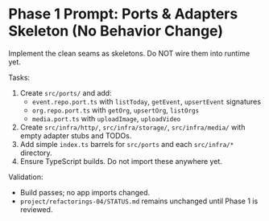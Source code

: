 # Phase 1 Prompt: Ports & Adapters Skeleton (No Behavior Change)

Implement the clean seams as skeletons. Do NOT wire them into runtime yet.

Tasks:
1) Create `src/ports/` and add:
   - `event.repo.port.ts` with `listToday`, `getEvent`, `upsertEvent` signatures
   - `org.repo.port.ts` with `getOrg`, `upsertOrg`, `listOrgs`
   - `media.port.ts` with `uploadImage`, `uploadVideo`
2) Create `src/infra/http/`, `src/infra/storage/`, `src/infra/media/` with empty adapter stubs and TODOs.
3) Add simple `index.ts` barrels for `src/ports` and each `src/infra/*` directory.
4) Ensure TypeScript builds. Do not import these anywhere yet.

Validation:
- Build passes; no app imports changed.
- `project/refactorings-04/STATUS.md` remains unchanged until Phase 1 is reviewed.
